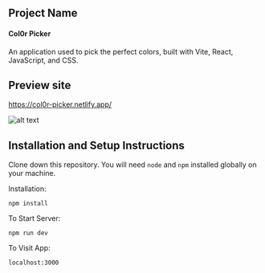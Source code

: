 ## Project Name 

#### Col0r Picker 

An application used to pick the perfect colors, built with Vite, React, JavaScript, and CSS.

## Preview site

https://col0r-picker.netlify.app/

![alt text](https://iili.io/HJglCtn.png)



## Installation and Setup Instructions
 

Clone down this repository. You will need `node` and `npm` installed globally on your machine.  

Installation:

`npm install`  

To Start Server:

`npm run dev`   

To Visit App:

`localhost:3000`  
